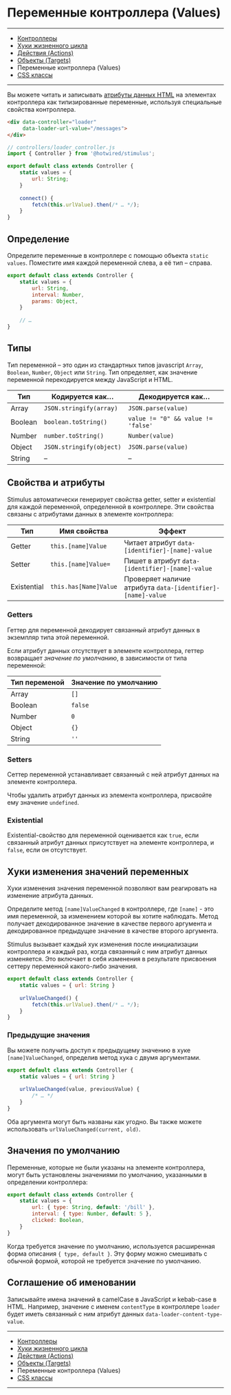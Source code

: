 # Переменные контроллера (Values)

-----
* [Контроллеры](controllers.md)
* [Хуки жизненного цикла](lifecycle.md)
* [Действия (Actions)](actions.md)
* [Объекты (Targets)](targets.md)
* Переменные контроллера (Values)
* [CSS классы](css_classes.md)
-----

Вы можете читать и записывать [атрибуты данных HTML](https://developer.mozilla.org/en-US/docs/Web/HTML/Global_attributes/data-*) на элементах контроллера как типизированные переменные, используя специальные свойства контроллера.

```html
<div data-controller="loader"
     data-loader-url-value="/messages">
</div>
```

```javascript
// controllers/loader_controller.js
import { Controller } from '@hotwired/stimulus';

export default class extends Controller {
    static values = {
        url: String;
    }
    
    connect() {
        fetch(this.urlValue).then(/* … */);
    }
}
```

## Определение

Определите переменные в контроллере с помощью объекта `static values`. Поместите имя каждой переменной слева, а её тип – справа.

```javascript
export default class extends Controller {
    static values = {
        url: String,
        interval: Number,
        params: Object,
    }
    
    // …
}
```

## Типы

Тип переменной – это один из стандартных типов javascript `Array`, `Boolean`, `Number`, `Object` или `String`. Тип определяет, как значение переменной перекодируется между JavaScript и HTML.

| Тип     | Кодируется как…          | Декодируется как…                  |
|---------|--------------------------|------------------------------------|
| Array   | `JSON.stringify(array)`  | `JSON.parse(value)`                |
| Boolean | `boolean.toString()`     | `value != "0" && value != 'false'` |
| Number  | `number.toString()`      | `Number(value)`                    |
| Object  | `JSON.stringify(object)` | `JSON.parse(value)`                |
| String  | –                        | –                                  |

## Свойства и атрибуты

Stimulus автоматически генерирует свойства getter, setter и existential для каждой переменной, определенной в контроллере. Эти свойства связаны с атрибутами данных в элементе контроллера:

| Тип         | Имя свойства          | Эффект                                                      |
|-------------|-----------------------|-------------------------------------------------------------|
| Getter      | `this.[name]Value`    | Читает атрибут `data-[identifier]-[name]-value`             |
| Setter      | `this.[name]Value=`   | Пишет в атрибут `data-[identifier]-[name]-value`            |
| Existential | `this.has[Name]Value` | Проверяет наличие атрибута `data-[identifier]-[name]-value` |

### Getters

Геттер для переменной декодирует связанный атрибут данных в экземпляр типа этой переменной.

Если атрибут данных отсутствует в элементе контроллера, геттер возвращает _значение по умолчанию_, в зависимости от типа переменной:

| Тип переменой | Значение по умолчанию |
|---------------|-----------------------|
| Array         | `[]`                  |
| Boolean       | `false`               |
| Number        | `0`                   |
| Object        | `{}`                  |
| String        | `''`                  |

### Setters

Сеттер переменной устанавливает связанный с ней атрибут данных на элементе контроллера.

Чтобы удалить атрибут данных из элемента контроллера, присвойте ему значение `undefined`.

### Existential

Existential-свойство для переменной оценивается как `true`, если связанный атрибут данных присутствует на элементе контроллера, и `false`, если он отсутствует.

## Хуки изменения значений переменных

Хуки изменения значения переменной позволяют вам реагировать на изменение атрибута данных.

Определите метод `[name]ValueChanged` в контроллере, где `[name]` - это имя переменной, за изменением которой вы хотите наблюдать. Метод получает декодированное значение в качестве первого аргумента и декодированное предыдущее значение в качестве второго аргумента.

Stimulus вызывает каждый хук изменения после инициализации контроллера и каждый раз, когда связанный с ним атрибут данных изменяется. Это включает в себя изменения в результате присвоения сеттеру переменной какого-либо значения.

```javascript
export default class extends Controller {
    static values = { url: String }
    
    urlValueChanged() {
        fetch(this.urlValue).then(/* … */);
    }
}
```

### Предыдущие значения

Вы можете получить доступ к предыдущему значению в хуке `[name]ValueChanged`, определив метод хука с двумя аргументами.

```javascript
export default class extends Controller {
    static values = { url: String }
    
    urlValueChanged(value, previousValue) {
        /* … */
    }
}
```

Оба аргумента могут быть названы как угодно. Вы также можете использовать `urlValueChanged(current, old)`.

## Значения по умолчанию

Переменные, которые не были указаны на элементе контроллера, могут быть установлены значениями по умолчанию, указанными в определении контроллера:

```javascript
export default class extends Controller {
    static values = {
        url: { type: String, default: '/bill' },
        interval: { type: Number, default: 5 },
        clicked: Boolean,
    }
}
```

Когда требуется значение по умолчанию, используется расширенная форма описания `{ type, default }`. Эту форму можно смешивать с обычной формой, которой не требуется значение по умолчанию.

## Соглашение об именовании

Записывайте имена значений в camelCase в JavaScript и kebab-case в HTML. Например, значение с именем `contentType` в контроллере `loader` будет иметь связанный с ним атрибут данных `data-loader-content-type-value`.

-----
* [Контроллеры](controllers.md)
* [Хуки жизненного цикла](lifecycle.md)
* [Действия (Actions)](actions.md)
* [Объекты (Targets)](targets.md)
* Переменные контроллера (Values)
* [CSS классы](css_classes.md)
-----
